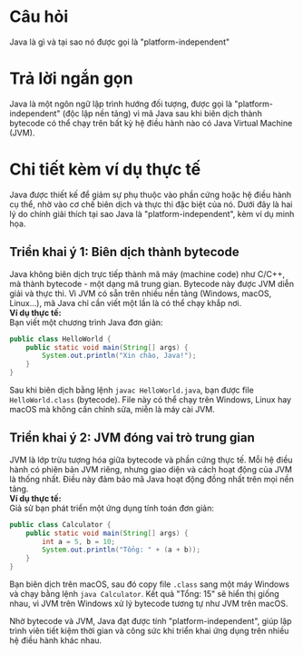 # Câu hỏi
Java là gì và tại sao nó được gọi là "platform-independent"

# Trả lời ngắn gọn  
Java là một ngôn ngữ lập trình hướng đối tượng, được gọi là "platform-independent" (độc lập nền tảng) vì mã Java sau khi biên dịch thành bytecode có thể chạy trên bất kỳ hệ điều hành nào có Java Virtual Machine (JVM).

# Chi tiết kèm ví dụ thực tế  
Java được thiết kế để giảm sự phụ thuộc vào phần cứng hoặc hệ điều hành cụ thể, nhờ vào cơ chế biên dịch và thực thi đặc biệt của nó. Dưới đây là hai lý do chính giải thích tại sao Java là "platform-independent", kèm ví dụ minh họa.

## Triển khai ý 1: Biên dịch thành bytecode  
Java không biên dịch trực tiếp thành mã máy (machine code) như C/C++, mà thành bytecode - một dạng mã trung gian. Bytecode này được JVM diễn giải và thực thi. Vì JVM có sẵn trên nhiều nền tảng (Windows, macOS, Linux…), mã Java chỉ cần viết một lần là có thể chạy khắp nơi.  
**Ví dụ thực tế:**  
Bạn viết một chương trình Java đơn giản:  
```java
public class HelloWorld {
    public static void main(String[] args) {
        System.out.println("Xin chào, Java!");
    }
}
```  
Sau khi biên dịch bằng lệnh `javac HelloWorld.java`, bạn được file `HelloWorld.class` (bytecode). File này có thể chạy trên Windows, Linux hay macOS mà không cần chỉnh sửa, miễn là máy cài JVM.

## Triển khai ý 2: JVM đóng vai trò trung gian  
JVM là lớp trừu tượng hóa giữa bytecode và phần cứng thực tế. Mỗi hệ điều hành có phiên bản JVM riêng, nhưng giao diện và cách hoạt động của JVM là thống nhất. Điều này đảm bảo mã Java hoạt động đồng nhất trên mọi nền tảng.  
**Ví dụ thực tế:**  
Giả sử bạn phát triển một ứng dụng tính toán đơn giản:  
```java
public class Calculator {
    public static void main(String[] args) {
        int a = 5, b = 10;
        System.out.println("Tổng: " + (a + b));
    }
}
```  
Bạn biên dịch trên macOS, sau đó copy file `.class` sang một máy Windows và chạy bằng lệnh `java Calculator`. Kết quả "Tổng: 15" sẽ hiển thị giống nhau, vì JVM trên Windows xử lý bytecode tương tự như JVM trên macOS.

Nhờ bytecode và JVM, Java đạt được tính "platform-independent", giúp lập trình viên tiết kiệm thời gian và công sức khi triển khai ứng dụng trên nhiều hệ điều hành khác nhau.
